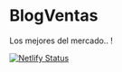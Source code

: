 # BlogVentas
Los mejores del mercado.. !

[![Netlify Status](https://api.netlify.com/api/v1/badges/4c263247-f805-4382-89c5-6211b537da72/deploy-status)](https://app.netlify.com/sites/viajesblog/deploys)
